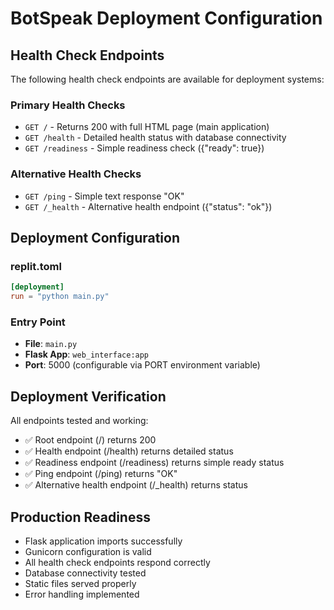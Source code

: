 # BotSpeak Deployment Configuration

## Health Check Endpoints

The following health check endpoints are available for deployment systems:

### Primary Health Checks
- `GET /` - Returns 200 with full HTML page (main application)
- `GET /health` - Detailed health status with database connectivity
- `GET /readiness` - Simple readiness check ({"ready": true})

### Alternative Health Checks
- `GET /ping` - Simple text response "OK"
- `GET /_health` - Alternative health endpoint ({"status": "ok"})

## Deployment Configuration

### replit.toml
```toml
[deployment]
run = "python main.py"
```

### Entry Point
- **File**: `main.py`
- **Flask App**: `web_interface:app`
- **Port**: 5000 (configurable via PORT environment variable)

## Deployment Verification

All endpoints tested and working:
- ✅ Root endpoint (/) returns 200
- ✅ Health endpoint (/health) returns detailed status
- ✅ Readiness endpoint (/readiness) returns simple ready status
- ✅ Ping endpoint (/ping) returns "OK"
- ✅ Alternative health endpoint (/_health) returns status

## Production Readiness

- Flask application imports successfully
- Gunicorn configuration is valid
- All health check endpoints respond correctly
- Database connectivity tested
- Static files served properly
- Error handling implemented